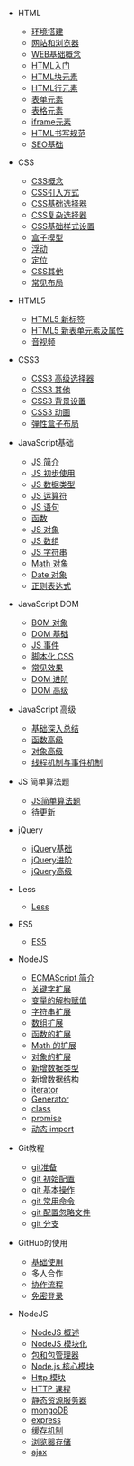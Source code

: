 <!-- docs/_sidebar.md -->
* HTML
    * [环境搭建](docs/FE/HTML/01.环境搭建)
    * [网站和浏览器](docs/FE/HTML/02.网站和浏览器)
    * [WEB基础概念](docs/FE/HTML/03.WEB基础概念)
    * [HTML入门](docs/FE/HTML/04.HTML入门)
    * [HTML块元素](docs/FE/HTML/05.HTML块元素)
    * [HTML行元素](docs/FE/HTML/06.HTML行元素)
    * [表单元素](docs/FE/HTML/07.表单元素)
    * [表格元素](docs/FE/HTML/08.表格元素)
    * [iframe元素](docs/FE/HTML/09.iframe元素)
    * [HTML书写规范](docs/FE/HTML/10.HTML书写规范)
    * [SEO基础](docs/FE/HTML/11.SEO基础)
* CSS
    * [CSS概念](docs/FE/CSS/01.CSS概念)
    * [CSS引入方式](docs/FE/CSS/02.CSS引入方式)
    * [CSS基础选择器](docs/FE/CSS/03.CSS基础选择器)
    * [CSS复杂选择器](docs/FE/CSS/04.CSS复杂选择器)
    * [CSS基础样式设置](docs/FE/CSS/05.CSS基础样式设置)
    * [盒子模型](docs/FE/CSS/06.盒子模型)
    * [浮动](docs/FE/CSS/07.浮动)
    * [定位](docs/FE/CSS/08.定位)
    * [CSS其他](docs/FE/CSS/09.CSS其他)
    * [常见布局](docs/FE/CSS/10.常见布局)
* HTML5
    * [HTML5 新标签](docs/FE/HTML5/01.HTML新标签)
    * [HTML5 新表单元素及属性](docs/FE/HTML5/02.新表单元素及属性)
    * [音视频](docs/FE/HTML5/03.音视频)
* CSS3
    * [CSS3 高级选择器](docs/FE/CSS3/01.CSS3高级选择器)
    * [CSS3 其他](docs/FE/CSS3/02.CSS3其他)
    * [CSS3 背景设置](docs/FE/CSS3/03.CSS3背景设置)
    * [CSS3 动画](docs/FE/CSS3/04.CSS3动画)
    * [弹性盒子布局](docs/FE/CSS3/05.弹性盒子布局)
* JavaScript基础
    * [JS 简介](docs/FE/JavaScript基础/01.JS简介)
    * [JS 初步使用](docs/FE/JavaScript基础/02.JS初步使用)
    * [JS 数据类型](docs/FE/JavaScript基础/03.JS数据类型)
    * [JS 运算符](docs/FE/JavaScript基础/04.JS运算符)
    * [JS 语句](docs/FE/JavaScript基础/05.JS语句)
    * [函数](docs/FE/JavaScript基础/06.函数)
    * [JS 对象](docs/FE/JavaScript基础/07.JS对象)
    * [JS 数组](docs/FE/JavaScript基础/08.JS数组)
    * [JS 字符串](docs/FE/JavaScript基础/09.JS字符串)
    * [Math 对象](docs/FE/JavaScript基础/10.Math对象)
    * [Date 对象](docs/FE/JavaScript基础/11.Date对象)
    * [正则表达式](docs/FE/JavaScript基础/12.正则表达式)

* JavaScript DOM
    * [BOM 对象](docs/FE/JavaScriptDOM/01.BOM对象)
    * [DOM 基础](docs/FE/JavaScriptDOM/02.DOM基础)
    * [JS 事件](docs/FE/JavaScriptDOM/03.JS事件)
    * [脚本化 CSS](docs/FE/JavaScriptDOM/04.脚本化CSS)
    * [常见效果](docs/FE/JavaScriptDOM/05.常见效果)
    * [DOM 进阶](docs/FE/JavaScriptDOM/06.DOM进阶)
    * [DOM 高级](docs/FE/JavaScriptDOM/07.DOM高级)
* JavaScript 高级
    * [基础深入总结](docs/FE/JavaScript高级/01.基础深入总结)
    * [函数高级](docs/FE/JavaScript高级/02.函数高级)
    * [对象高级](docs/FE/JavaScript高级/03.对象高级)
    * [线程机制与事件机制](docs/FE/JavaScript高级/04.线程机制与事件机制)
* JS 简单算法题
    * [JS简单算法题](docs/FE/JS简单算法题/01.JS数组)
    * [待更新]()
    
* jQuery
    * [jQuery基础](docs/FE/jQuery/01.jQuery基础)
    * [jQuery进阶](docs/FE/jQuery/02.jQuery进阶)
    * [jQuery高级](docs/FE/jQuery/03.jQuery高级)
* Less
    * [Less](docs/FE/Less/01.Less)
* ES5
    * [ES5](docs/FE/ES5/01.ES5)
* NodeJS
    * [ECMAScript 简介](docs/FE/NodeJS/01.ECMAScript简介)
    * [关键字扩展](docs/FE/NodeJS/02.关键字扩展)
    * [变量的解构赋值](docs/FE/NodeJS/03.变量的解构赋值)
    * [字符串扩展](docs/FE/NodeJS/04.字符串扩展)
    * [数组扩展](docs/FE/NodeJS/05.数组扩展)
    * [函数的扩展](docs/FE/NodeJS/06.函数的扩展)
    * [Math 的扩展](docs/FE/NodeJS/07.Math的扩展)
    * [对象的扩展](docs/FE/NodeJS/08.对象的扩展)
    * [新增数据类型](docs/FE/NodeJS/09.新增数据类型)
    * [新增数据结构](docs/FE/NodeJS/10.新增数据结构)
    * [iterator](docs/FE/NodeJS/11.iterator)
    * [Generator](docs/FE/NodeJS/12.Generator)
    * [class](docs/FE/NodeJS/13.class)
    * [promise](docs/FE/NodeJS/14.promise)
    * [动态 import](docs/FE/NodeJS/15.动态import)
* Git教程
    * [git准备](docs/FE/Git教程/01.git准备)
    * [git 初始配置](docs/FE/Git教程/02.git初始配置)
    * [git 基本操作](docs/FE/Git教程/03.git基本操作)
    * [git 常用命令](docs/FE/Git教程/04.git常用命令)
    * [git 配置忽略文件](docs/FE/Git教程/05.git配置忽略文件)
    * [git 分支](docs/FE/Git教程/06.git分支)

* GitHub的使用
    * [基础使用](docs/FE/Git教程/01.基础使用)
    * [多人合作](docs/FE/Git教程/02.多人合作)
    * [协作流程](docs/FE/Git教程/03.协作流程)
    * [免密登录](docs/FE/Git教程/04.免密登录)

* NodeJS
    * [NodeJS 概述](docs/FE/NodeJS/01.NodeJS概述)
    * [NodeJS 模块化](docs/FE/NodeJS/02.NodeJS模块化)
    * [包和包管理器](docs/FE/NodeJS/03.包和包管理器)
    * [Node.js 核心模块](docs/FE/NodeJS/04.Node.js核心模块)
    * [Http 模块](docs/FE/NodeJS/05.Http模块)
    * [HTTP 课程](docs/FE/NodeJS/06.HTTP课程)
    * [静态资源服务器](docs/FE/NodeJS/07.静态资源服务器)
    * [mongoDB](docs/FE/NodeJS/08.mongoDB)
    * [express](docs/FE/NodeJS/09.express)
    * [缓存机制](docs/FE/NodeJS/10.缓存机制)
    * [浏览器存储](docs/FE/NodeJS/11.浏览器存储)
    * [ajax](docs/FE/NodeJS/12.ajax)
    